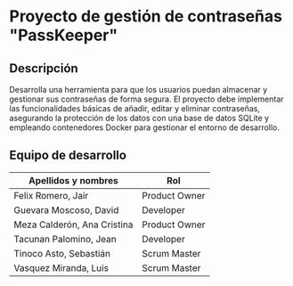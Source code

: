 # Proyecto de gestión de contraseñas "PassKeeper"
## Descripción
Desarrolla una herramienta para que los usuarios puedan almacenar y gestionar sus contraseñas de forma segura. El proyecto debe implementar las funcionalidades básicas de añadir, editar y eliminar contraseñas, asegurando la protección de los datos con una base de datos SQLite y empleando contenedores Docker para gestionar el entorno de desarrollo.
## Equipo de desarrollo
| Apellidos y nombres | Rol |
|---------------------|-----|
| Felix Romero, Jair |Product Owner |
| Guevara Moscoso, David |Developer |
| Meza Calderón, Ana Cristina|Product Owner|
| Tacunan Palomino, Jean |Developer|
| Tinoco Asto, Sebastián |Scrum Master|
| Vasquez Miranda, Luis |Scrum Master|
